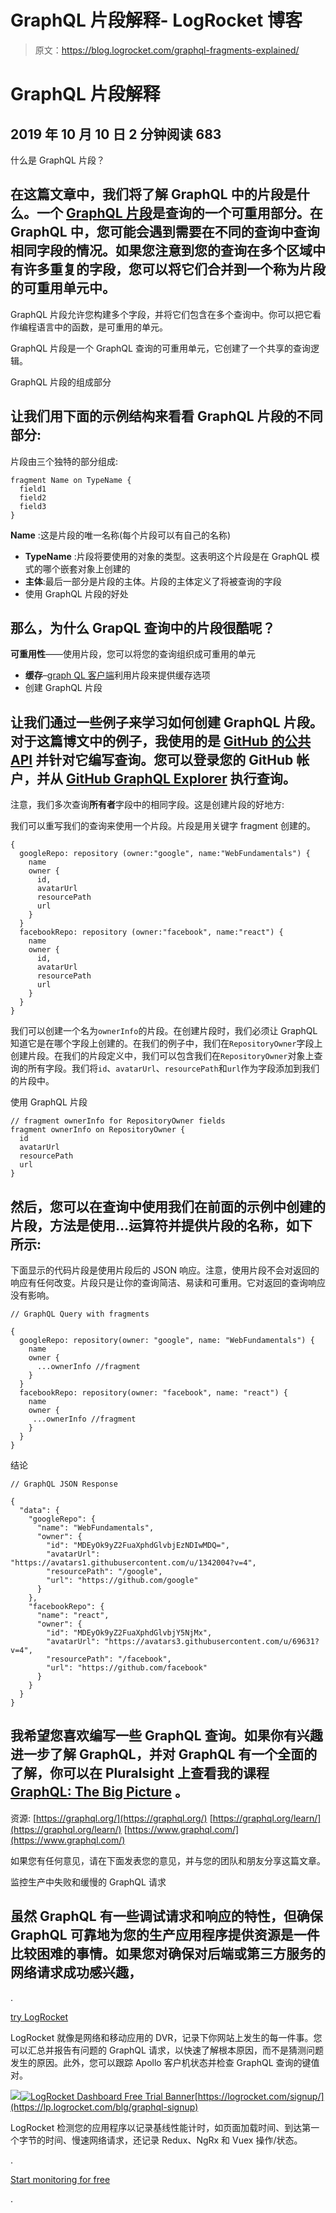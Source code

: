# GraphQL 片段解释- LogRocket 博客

> 原文：<https://blog.logrocket.com/graphql-fragments-explained/>

# GraphQL 片段解释

## 2019 年 10 月 10 日 2 分钟阅读 683

什么是 GraphQL 片段？

## 在这篇文章中，我们将了解 GraphQL 中的**片段**是什么。一个 [GraphQL 片段](https://graphql.org/learn/queries/#fragments)是查询的一个可重用部分。在 GraphQL 中，您可能会遇到需要在不同的查询中查询相同字段的情况。如果您注意到您的查询在多个区域中有许多重复的字段，您可以将它们合并到一个称为片段的可重用单元中。

GraphQL 片段允许您构建多个字段，并将它们包含在多个查询中。你可以把它看作编程语言中的函数，是可重用的单元。

GraphQL 片段是一个 GraphQL 查询的可重用单元，它创建了一个共享的查询逻辑。

GraphQL 片段的组成部分

## 让我们用下面的示例结构来看看 GraphQL 片段的不同部分:

片段由三个独特的部分组成:

```
fragment Name on TypeName {
  field1
  field2
  field3
}
```

**Name** :这是片段的唯一名称(每个片段可以有自己的名称)

*   **TypeName** :片段将要使用的对象的类型。这表明这个片段是在 GraphQL 模式的哪个嵌套对象上创建的
*   **主体**:最后一部分是片段的主体。片段的主体定义了将被查询的字段
*   使用 GraphQL 片段的好处

## 那么，为什么 GrapQL 查询中的片段很酷呢？

**可重用性**——使用片段，您可以将您的查询组织成可重用的单元

*   **缓存**–[graph QL 客户端](https://www.apollographql.com/docs/react/caching/cache-interaction/)利用片段来提供缓存选项
*   创建 GraphQL 片段

## 让我们通过一些例子来学习如何创建 GraphQL 片段。对于这篇博文中的例子，我使用的是 [GitHub 的公共 API](https://developer.github.com/v4/) 并针对它编写查询。您可以登录您的 GitHub 帐户，并从 [GitHub GraphQL Explorer](https://developer.github.com/v4/explorer/) 执行查询。

注意，我们多次查询**所有者**字段中的相同字段。这是创建片段的好地方:

我们可以重写我们的查询来使用一个片段。片段是用关键字 fragment 创建的。

```
{
  googleRepo: repository (owner:"google", name:"WebFundamentals") {
    name
    owner {
      id,
      avatarUrl
      resourcePath
      url
    }
  }
  facebookRepo: repository (owner:"facebook", name:"react") {
    name
    owner {
      id,
      avatarUrl
      resourcePath
      url
    }
  }
}
```

我们可以创建一个名为`ownerInfo`的片段。在创建片段时，我们必须让 GraphQL 知道它是在哪个字段上创建的。在我们的例子中，我们在`RepositoryOwner`字段上创建片段。在我们的片段定义中，我们可以包含我们在`RepositoryOwner`对象上查询的所有字段。我们将`id`、`avatarUrl`、`resourcePath`和`url`作为字段添加到我们的片段中。

使用 GraphQL 片段

```
// fragment ownerInfo for RepositoryOwner fields
fragment ownerInfo on RepositoryOwner {
  id
  avatarUrl
  resourcePath
  url
}
```

## 然后，您可以在查询中使用我们在前面的示例中创建的片段，方法是使用…运算符并提供片段的名称，如下所示:

下面显示的代码片段是使用片段后的 JSON 响应。注意，使用片段不会对返回的响应有任何改变。片段只是让你的查询简洁、易读和可重用。它对返回的查询响应没有影响。

```
// GraphQL Query with fragments

{
  googleRepo: repository(owner: "google", name: "WebFundamentals") {
    name
    owner {
      ...ownerInfo //fragment
    }
  }
  facebookRepo: repository(owner: "facebook", name: "react") {
    name
    owner {
     ...ownerInfo //fragment
    }
  }
}
```

结论

```
// GraphQL JSON Response

{
  "data": {
    "googleRepo": {
      "name": "WebFundamentals",
      "owner": {
        "id": "MDEyOk9yZ2FuaXphdGlvbjEzNDIwMDQ=",
        "avatarUrl": "https://avatars1.githubusercontent.com/u/1342004?v=4",
        "resourcePath": "/google",
        "url": "https://github.com/google"
      }
    },
    "facebookRepo": {
      "name": "react",
      "owner": {
        "id": "MDEyOk9yZ2FuaXphdGlvbjY5NjMx",
        "avatarUrl": "https://avatars3.githubusercontent.com/u/69631?v=4",
        "resourcePath": "/facebook",
        "url": "https://github.com/facebook"
      }
    }
  }
}
```

## 我希望您喜欢编写一些 GraphQL 查询。如果你有兴趣进一步了解 GraphQL，并对 GraphQL 有一个全面的了解，你可以在 Pluralsight 上查看我的课程 [GraphQL: The Big Picture](https://app.pluralsight.com/library/courses/graphql-big-picture/table-of-contents) 。

资源:
[https://graphql.org/](https://graphql.org/)
[https://graphql.org/learn/](https://graphql.org/learn/)
[https://www.graphql.com/](https://www.graphql.com/)

如果您有任何意见，请在下面发表您的意见，并与您的团队和朋友分享这篇文章。

监控生产中失败和缓慢的 GraphQL 请求

## 虽然 GraphQL 有一些调试请求和响应的特性，但确保 GraphQL 可靠地为您的生产应用程序提供资源是一件比较困难的事情。如果您对确保对后端或第三方服务的网络请求成功感兴趣，

.

[try LogRocket](https://lp.logrocket.com/blg/graphql-signup)

LogRocket 就像是网络和移动应用的 DVR，记录下你网站上发生的每一件事。您可以汇总并报告有问题的 GraphQL 请求，以快速了解根本原因，而不是猜测问题发生的原因。此外，您可以跟踪 Apollo 客户机状态并检查 GraphQL 查询的键值对。

[![](img/432a3823c85b3fb72a206e6236a29f48.png)![LogRocket Dashboard Free Trial Banner](img/d6f5a5dd739296c1dd7aab3d5e77eeb9.png)](https://lp.logrocket.com/blg/graphql-signup)[https://logrocket.com/signup/](https://lp.logrocket.com/blg/graphql-signup)

LogRocket 检测您的应用程序以记录基线性能计时，如页面加载时间、到达第一个字节的时间、慢速网络请求，还记录 Redux、NgRx 和 Vuex 操作/状态。

.

[Start monitoring for free](https://lp.logrocket.com/blg/graphql-signup)

.